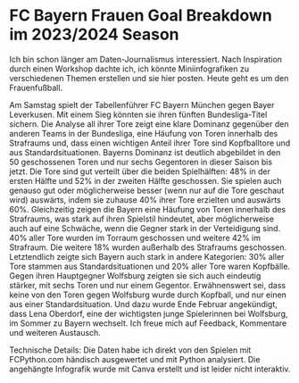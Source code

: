 # FC Bayern Frauen Goal Breakdown im 2023/2024 Season

Ich bin schon länger am Daten-Journalismus interessiert. Nach Inspiration durch einen Workshop dachte ich, ich könnte Miniinfografiken zu verschiedenen Themen erstellen und sie hier posten. Heute geht es um den Frauenfußball.

Am Samstag spielt der Tabellenführer FC Bayern München gegen Bayer Leverkusen. Mit einem Sieg könnten sie ihren fünften Bundesliga-Titel sichern. Die Analyse all ihrer Tore zeigt eine klare Dominanz gegenüber den anderen Teams in der Bundesliga, eine Häufung von Toren innerhalb des Strafraums und, dass einen wichtigen Anteil ihrer Tore sind Kopfballtore und aus Standardsituationen.
Bayerns Dominanz ist deutlich abgebildet in den 50 geschossenen Toren und nur sechs Gegentoren in dieser Saison bis jetzt. Die Tore sind gut verteilt über die beiden Spielhälften: 48% in der ersten Hälfte und 52% in der zweiten Hälfte geschossen. Sie spielen auch genauso gut oder möglicherweise besser (wenn nur auf die Tore geschaut wird) auswärts, indem sie zuhause 40% ihrer Tore erzielten und auswärts 60%.
Gleichzeitig zeigen die Bayern eine Häufung von Toren innerhalb des Strafraums, was stark auf ihren Spielstil hindeutet, aber möglicherweise auch auf eine Schwäche, wenn die Gegner stark in der Verteidigung sind. 40% aller Tore wurden im Torraum geschossen und weitere 42% im Strafraum. Die weitere 18% wurden außerhalb des Strafraums geschossen.
Letztendlich zeigte sich Bayern auch stark in andere Kategorien: 30% aller Tore stammen aus Standardsituationen und 20% aller Tore waren Kopfbälle.
Gegen ihren Hauptgegner Wolfsburg zeigten sie sich auch eindeutig stärker, mit sechs Toren und nur einem Gegentor. Erwähnenswert sei, dass keine von den Toren gegen Wolfsburg wurde durch Kopfball, und nur einen aus einer Standardsituation. Und dazu wurde Ende Februar angekündigt, dass Lena Oberdorf, eine der wichtigsten junge Spielerinnen bei Wolfsburg, im Sommer zu Bayern wechselt.
Ich freue mich auf Feedback, Kommentare und weiteren Austausch.

Technische Details:
Die Daten habe ich direkt von den Spielen mit FCPython.com händisch ausgewertet und mit Python analysiert. Die angehängte Infografik wurde mit Canva erstellt und ist leider nicht interaktiv.